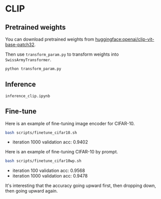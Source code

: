 # CLIP

## Pretrained weights

You can download pretrained weights from [huggingface:openai/clip-vit-base-patch32](https://huggingface.co/openai/clip-vit-base-patch32).

Then use `transform_param.py` to transform weights into `SwissArmyTransformer`.

```bash
python transform_param.py
```

## Inference

`inference_clip.ipynb`

## Fine-tune

Here is an example of fine-tuning image encoder for CIFAR-10.

```bash
bash scripts/finetune_cifar10.sh
```

* iteration 1000 validation acc: 0.9402

Here is an example of fine-tuning CIFAR-10 by prompt.

```bash
bash scripts/finetune_cifar10wp.sh
```

* iteration 100 validation acc: 0.9568
* iteration 1000 validation acc: 0.9478

It's interesting that the accuracy going upward first, then dropping down, then going upward again.